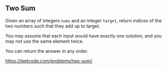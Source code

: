 ## Two Sum ##

Given an array of integers `nums` and an integer `target`, return *indices* of the two numbers such that they add up to target.

You may assume that each input would have exactly *one solution*, and you may not use the same element twice.

You can return the answer in any order.

https://leetcode.com/problems/two-sum/
